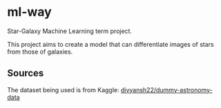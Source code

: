 # ml-way

Star-Galaxy Machine Learning term project.

This project aims to create a model that can differentiate images of stars from those of galaxies.

## Sources

The dataset being used is from Kaggle:
[divyansh22/dummy-astronomy-data](https://www.kaggle.com/datasets/divyansh22/dummy-astronomy-data)
